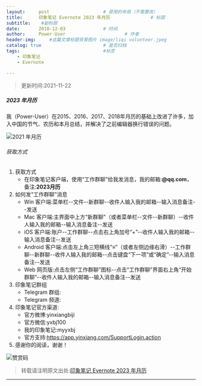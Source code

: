 ```yaml
---
layout:     post                    # 使用的布局（不需要改）
title:      印象笔记 Evernote 2023 年月历               # 标题 
subtitle:    #副标题
date:       2018-12-03              # 时间
author:     Power-User                      # 作者
header-img:     #这篇文章标题背景图片 image/liqi volunteer.jpeg
catalog: true                       # 是否归档
tags:                               #标签
    - 印象笔记
    - Evernote

---
```


> 更新时间:2021-11-22

##### 2023 年月历

我（Power-User）在2015、2016、2017、2018年月历的基础上改进了许多，加入中国的节气、农历和本月总结，并解决了之前编辑器换行错误的问题。

![2021 年月历](https://i.v2ex.co/pEk4YJHE.jpeg)

###### 获取方式
1. 获取方式
    * 在印象笔记客户端，使用“工作群聊”给我发消息，我的邮箱:**@qq.com**，备注:**2023月历**
2. 如何发“工作群聊”消息
    * Win 客户端:菜单栏--文件--新群聊--收件人输入我的邮箱--输入消息备注--发送
    * Mac 客户端:主界面中上方“新群聊”（或者菜单栏--文件--新群聊）--收件人输入我的邮箱--输入消息备注--发送
    * iOS 客户端:账户--工作群聊--点击右上角加号“+”--收件人输入我的邮箱--输入消息备注--发送
    * Android 客户端:点击左上角三短横线“≡”（或者左侧边缘右滑）--工作群聊--新群聊--收件人输入我的邮箱--点击键盘“下一项”或“确定”--输入消息备注--发送
    * Web 网页版:点击左侧“工作群聊”图标--点击“工作群聊”界面右上角“开始群聊”--收件人输入我的邮箱--输入消息备注--发送
3. 印象笔记群组
    * Telegram 群组:
    * Telegram 频道:
4. 印象笔记官方渠道:
    * 官方微博:yinxiangbiji
    * 官方微信:yxbj100
    * 我的印象笔记:myyxbj
    * 官方支持:<https://app.yinxiang.com/SupportLogin.action>
5. 感谢你的阅读，谢谢！

![赞赏码](https://i.v2ex.co/9Kgu3aHa.jpeg)

> 转载请注明原文出处:[印象笔记 Evernote 2023 年月历](https://bit.ly/2q2B1TN)

---



###